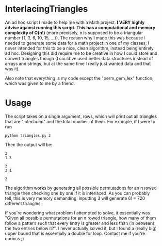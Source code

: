 # InterlacingTriangles
An ad hoc script I made to help me with a Math project. **I VERY highly advise against running this script. This has a computational and memory complexity of O(n!)** (more precisely, n is supposed to be a triangular number {1, 3, 6, 10, 15, ...}). The reason why I made this was because I needed to generate some data for a math project in one of my classes; I never intended for this to be a nice, clean algorithm, instead being entirely ad hoc. Designing this did require me to be creative in how I could store and convert triangles though (I could've used better data structures instead of arrays and strings, but at the same time I really just wanted data and that was it).

Also note that everything is my code except the "perm_gem_lex" function, which was given to me by a friend.

# Usage

The script takes on a single argument, rows, which will print out all triangles that are "interlaced" and the total number of them. For example, if I were to run
```
python triangles.py 2
```
Then the output will be:
```
2
1 3

2
3 1

2
```
The algorithm works by generating all possible permutations for an n rowed triangle then checking one by one if it is interlaced. As you can probably tell, this is very memory demanding; inputting 3 will generate 6! = 720 different triangles.

If you're wondering what problem I attempted to solve, it essentially was "Given all possible permutations for an n rowed triangle, how many of them follow a pattern such that every entry is greater and less than (in between) the two entries below it?". I never actually solved it, but I found a (really big) upper bound that is essentially a double for loop. Contact me if you're curious ;)
